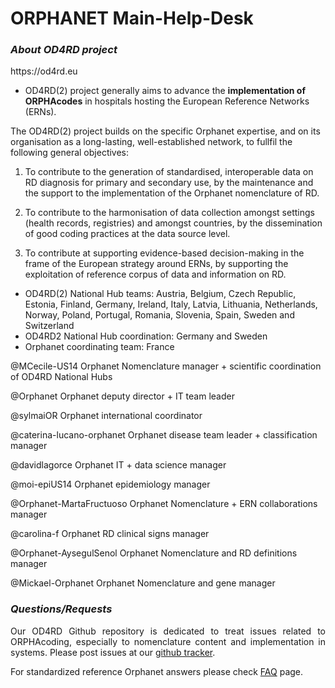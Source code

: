 # ORPHANET Main-Help-Desk

<p><h3><i><strong> About OD4RD project</strong></i></h3></p> https://od4rd.eu

* OD4RD(2) project generally aims to advance the **implementation of ORPHAcodes** in hospitals hosting the European Reference Networks (ERNs). 

The OD4RD(2) project builds on the specific Orphanet expertise, and on its organisation as a long-lasting, well-established network, to fullfil the following general objectives:
1.	To contribute to the generation of standardised, interoperable data on RD diagnosis for primary and secondary use, by the maintenance and the support to the implementation of the Orphanet nomenclature of RD.

2.	To contribute to the harmonisation of data collection amongst settings (health records, registries) and amongst countries, by the dissemination of good coding practices at the data source level.

3.	To contribute at supporting evidence-based decision-making in the frame of the European strategy around ERNs, by supporting the exploitation of reference corpus of data and information on RD.

* OD4RD(2) National Hub teams: Austria, Belgium, Czech Republic, Estonia, Finland, Germany, Ireland, Italy, Latvia, Lithuania, Netherlands, Norway, Poland, Portugal, Romania, Slovenia, Spain, Sweden and Switzerland
* OD4RD2 National Hub coordination: Germany and Sweden
* Orphanet coordinating team: France 

@MCecile-US14 Orphanet Nomenclature manager + scientific coordination of OD4RD National Hubs

@Orphanet Orphanet deputy director + IT team leader

@sylmaiOR Orphanet international coordinator

@caterina-lucano-orphanet Orphanet disease team leader + classification manager

@davidlagorce Orphanet IT + data science manager

@moi-epiUS14 Orphanet epidemiology manager 

@Orphanet-MartaFructuoso Orphanet Nomenclature + ERN collaborations manager

@carolina-f Orphanet RD clinical signs manager

@Orphanet-AysegulSenol Orphanet Nomenclature and RD definitions manager

@Mickael-Orphanet Orphanet Nomenclature and gene manager
  
 <p><h3><i><strong>Questions/Requests</strong></i></h3></p>
   <p align= "justify">Our OD4RD Github repository is dedicated to treat issues related to ORPHAcoding, especially to nomenclature content and implementation in systems. Please post issues at our <a href="https://github.com/OD4RD/Main-Help-Desk/issues" target="_blank" rel="noopener noreferrer">github tracker</a>.
  <p>For standardized reference Orphanet answers please check <a href="https://github.com/OD4RD/Main-Help-Desk/wiki" target="_blank" rel="noopener noreferrer">FAQ</a> page.</p>



